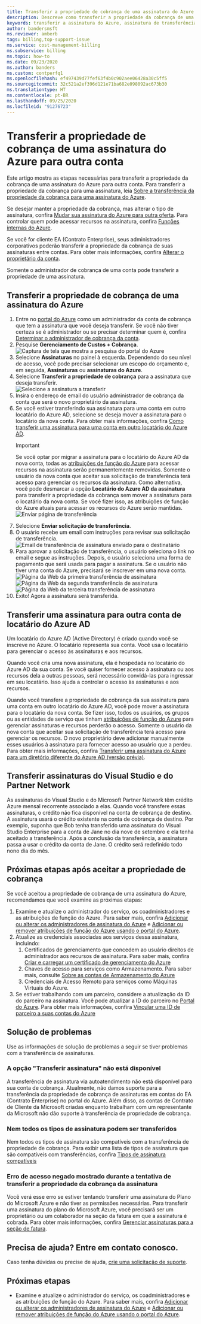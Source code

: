 ```yaml
---
title: Transferir a propriedade de cobrança de uma assinatura do Azure
description: Descreve como transferir a propriedade da cobrança de uma assinatura do Azure para outra conta.
keywords: transferir a assinatura do Azure, assinatura de transferência do Azure, mover a assinatura do Azure para outra conta, alterar o proprietário da assinatura do Azure, transferir a assinatura do Azure para outra conta, cobrança de transferência do Azure
author: bandersmsft
ms.reviewer: amberb
tags: billing,top-support-issue
ms.service: cost-management-billing
ms.subservice: billing
ms.topic: how-to
ms.date: 09/23/2020
ms.author: banders
ms.custom: contperfq1
ms.openlocfilehash: ef497439d77fef63f4b0c902aee06428a30c5ff5
ms.sourcegitcommit: 32c521a2ef396d121e71ba682e098092ac673b30
ms.translationtype: HT
ms.contentlocale: pt-BR
ms.lasthandoff: 09/25/2020
ms.locfileid: "91276723"
---
```

# <a name="transfer-billing-ownership-of-an-azure-subscription-to-another-account"></a>Transferir a propriedade de cobrança de uma assinatura do Azure para outra conta

Este artigo mostra as etapas necessárias para transferir a propriedade da cobrança de uma assinatura do Azure para outra conta. Para transferir a propriedade da cobrança para uma assinatura, leia [Sobre a transferência da propriedade da cobrança para uma assinatura do Azure](../understand/subscription-transfer.md).

Se desejar manter a propriedade da cobrança, mas alterar o tipo de assinatura, confira [Mudar sua assinatura do Azure para outra oferta](switch-azure-offer.md). Para controlar quem pode acessar recursos na assinatura, confira [Funções internas do Azure](../../role-based-access-control/built-in-roles.md).

Se você for cliente EA (Contrato Enterprise), seus administradores corporativos poderão transferir a propriedade da cobrança de suas assinaturas entre contas. Para obter mais informações, confira [Alterar o proprietário da conta](ea-portal-get-started.md#change-account-owner).

Somente o administrador de cobrança de uma conta pode transferir a propriedade de uma assinatura.

## <a name="transfer-billing-ownership-of-an-azure-subscription"></a>Transferir a propriedade de cobrança de uma assinatura do Azure

1. Entre no [portal do Azure](https://portal.azure.com) como um administrador da conta de cobrança que tem a assinatura que você deseja transferir. Se você não tiver certeza se é administrador ou se precisar determinar quem é, confira [Determinar o administrador de cobrança da conta](../understand/subscription-transfer.md#whoisaa).
1. Pesquise **Gerenciamento de Custos + Cobrança**.  
   ![Captura de tela que mostra a pesquisa do portal do Azure](./media/billing-subscription-transfer/billing-search-cost-management-billing.png)
1. Selecione **Assinaturas** no painel à esquerda. Dependendo do seu nível de acesso, você pode precisar selecionar um escopo do orçamento e, em seguida, **Assinaturas** ou **assinaturas do Azure**.
1. Selecione **Transferir a propriedade de cobrança** para a assinatura que deseja transferir.  
   ![Selecione a assinatura a transferir](./media/billing-subscription-transfer/billing-select-subscription-to-transfer.png)
1. Insira o endereço de email do usuário administrador de cobrança da conta que será o novo proprietário da assinatura.
1. Se você estiver transferindo sua assinatura para uma conta em outro locatário do Azure AD, selecione se deseja mover a assinatura para o locatário da nova conta. Para obter mais informações, confira [Como transferir uma assinatura para uma conta em outro locatário do Azure AD](#transfer-a-subscription-to-another-azure-ad-tenant-account).
    > [!IMPORTANT]
    > Se você optar por migrar a assinatura para o locatário do Azure AD da nova conta, todas as [atribuições de função do Azure](../../role-based-access-control/role-assignments-portal.md) para acessar recursos na assinatura serão permanentemente removidas. Somente o usuário da nova conta que aceitar sua solicitação de transferência terá acesso para gerenciar os recursos da assinatura. Como alternativa, você pode desmarcar a opção **Locatário do Azure AD da assinatura** para transferir a propriedade da cobrança sem mover a assinatura para o locatário da nova conta. Se você fizer isso, as atribuições de função do Azure atuais para acessar os recursos do Azure serão mantidas.  
    ![Enviar página de transferência](./media/billing-subscription-transfer/billing-send-transfer-request.png)
1. Selecione **Enviar solicitação de transferência**.
1. O usuário recebe um email com instruções para revisar sua solicitação de transferência.  
   ![Email de transferência de assinatura enviado para o destinatário](./media/billing-subscription-transfer/billing-receiver-email.png)
1. Para aprovar a solicitação de transferência, o usuário seleciona o link no email e segue as instruções. Depois, o usuário seleciona uma forma de pagamento que será usada para pagar a assinatura. Se o usuário não tiver uma conta do Azure, precisará se inscrever em uma nova conta.  
   ![Página da Web da primeira transferência de assinatura](./media/billing-subscription-transfer/billing-accept-ownership-step1.png)
   ![Página da Web da segunda transferência de assinatura](./media/billing-subscription-transfer/billing-accept-ownership-step2.png)
   ![Página da Web da terceira transferência de assinatura](./media/billing-subscription-transfer/billing-accept-ownership-step3.png)
1. Êxito! Agora a assinatura será transferida.

## <a name="transfer-a-subscription-to-another-azure-ad-tenant-account"></a>Transferir uma assinatura para outra conta de locatário do Azure AD

Um locatário do Azure AD (Active Directory) é criado quando você se inscreve no Azure. O locatário representa sua conta. Você usa o locatário para gerenciar o acesso às assinaturas e aos recursos.

Quando você cria uma nova assinatura, ela é hospedada no locatário do Azure AD da sua conta. Se você quiser fornecer acesso à assinatura ou aos recursos dela a outras pessoas, será necessário convidá-las para ingressar em seu locatário. Isso ajuda a controlar o acesso às assinaturas e aos recursos.

Quando você transfere a propriedade de cobrança da sua assinatura para uma conta em outro locatário do Azure AD, você pode mover a assinatura para o locatário da nova conta. Se fizer isso, todos os usuários, os grupos ou as entidades de serviço que tinham [atribuições de função do Azure](../../role-based-access-control/role-assignments-portal.md) para gerenciar assinaturas e recursos perderão o acesso. Somente o usuário da nova conta que aceitar sua solicitação de transferência terá acesso para gerenciar os recursos. O novo proprietário deve adicionar manualmente esses usuários à assinatura para fornecer acesso ao usuário que a perdeu. Para obter mais informações, confira [Transferir uma assinatura do Azure para um diretório diferente do Azure AD (versão prévia)](../../role-based-access-control/transfer-subscription.md).

## <a name="transfer-visual-studio-and-partner-network-subscriptions"></a>Transferir assinaturas do Visual Studio e do Partner Network

As assinaturas do Visual Studio e do Microsoft Partner Network têm crédito Azure mensal recorrente associado a elas. Quando você transfere essas assinaturas, o crédito não fica disponível na conta de cobrança de destino. A assinatura usará o crédito existente na conta de cobrança de destino. Por exemplo, suponha que Bob tenha transferido uma assinatura do Visual Studio Enterprise para a conta de Jane no dia nove de setembro e ela tenha aceitado a transferência. Após a conclusão da transferência, a assinatura passa a usar o crédito da conta de Jane. O crédito será redefinido todo nono dia do mês.

## <a name="next-steps-after-accepting-billing-ownership"></a>Próximas etapas após aceitar a propriedade de cobrança

Se você aceitou a propriedade de cobrança de uma assinatura do Azure, recomendamos que você examine as próximas etapas:

1. Examine e atualize o administrador do serviço, os coadministradores e as atribuições de função do Azure. Para saber mais, confira [Adicionar ou alterar os administradores de assinatura do Azure](add-change-subscription-administrator.md) e [Adicionar ou remover atribuições de função do Azure usando o portal do Azure](../../role-based-access-control/role-assignments-portal.md).
1. Atualize as credenciais associadas aos serviços dessa assinatura, incluindo:
   1. Certificados de gerenciamento que concedem ao usuário direitos de administrador aos recursos de assinatura. Para saber mais, confira [Criar e carregar um certificado de gerenciamento do Azure](../../cloud-services/cloud-services-certs-create.md)
   1. Chaves de acesso para serviços como Armazenamento. Para saber mais, consulte [Sobre as contas de Armazenamento do Azure](../../storage/common/storage-create-storage-account.md)
   1. Credenciais de Acesso Remoto para serviços como Máquinas Virtuais do Azure.
1. Se estiver trabalhando com um parceiro, considere a atualização da ID do parceiro na assinatura. Você pode atualizar a ID do parceiro no [Portal do Azure](https://portal.azure.com). Para obter mais informações, confira [Vincular uma ID de parceiro a suas contas do Azure](link-partner-id.md)

## <a name="troubleshooting"></a>Solução de problemas

Use as informações de solução de problemas a seguir se tiver problemas com a transferência de assinaturas.

### <a name="the-transfer-subscription-option-is-unavailable"></a>A opção "Transferir assinatura" não está disponível

<a name="no-button"></a> 

A transferência de assinatura via autoatendimento não está disponível para sua conta de cobrança. Atualmente, não damos suporte para a transferência da propriedade de cobrança de assinaturas em contas do EA (Contrato Enterprise) no portal do Azure. Além disso, as contas de Contrato de Cliente da Microsoft criadas enquanto trabalham com um representante da Microsoft não dão suporte à transferência de propriedade de cobrança.

###  <a name="not-all-subscription-types-can-transfer"></a>Nem todos os tipos de assinatura podem ser transferidos

Nem todos os tipos de assinatura são compatíveis com a transferência de propriedade de cobrança. Para exibir uma lista de tipos de assinatura que são compatíveis com transferências, confira [Tipos de assinatura compatíveis](../understand/subscription-transfer.md#supported-subscription-types)

###  <a name="access-denied-error-shown-when-trying-to-transfer-subscription-billing-ownership"></a>Erro de acesso negado mostrado durante a tentativa de transferir a propriedade da cobrança da assinatura

Você verá esse erro se estiver tentando transferir uma assinatura do Plano do Microsoft Azure e não tiver as permissões necessárias. Para transferir uma assinatura do plano do Microsoft Azure, você precisará ser um proprietário ou um colaborador na seção da fatura em que a assinatura é cobrada. Para obter mais informações, confira [Gerenciar assinaturas para a seção de fatura](../manage/understand-mca-roles.md#manage-subscriptions-for-invoice-section).

## <a name="need-help-contact-us"></a>Precisa de ajuda? Entre em contato conosco.

Caso tenha dúvidas ou precise de ajuda, [crie uma solicitação de suporte](https://go.microsoft.com/fwlink/?linkid=2083458).

## <a name="next-steps"></a>Próximas etapas

- Examine e atualize o administrador do serviço, os coadministradores e as atribuições de função do Azure. Para saber mais, confira [Adicionar ou alterar os administradores de assinatura do Azure](add-change-subscription-administrator.md) e [Adicionar ou remover atribuições de função do Azure usando o portal do Azure](../../role-based-access-control/role-assignments-portal.md).
